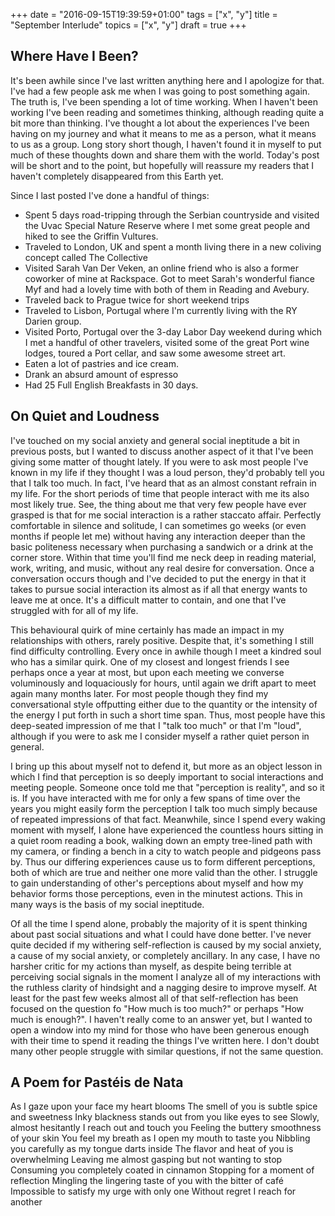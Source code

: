 +++
date = "2016-09-15T19:39:59+01:00"
tags = ["x", "y"]
title = "September Interlude"
topics = ["x", "y"]
draft = true
+++

## Where Have I Been?

It's been awhile since I've last written anything here and I apologize for that.  I've had a few people ask me when I was going to post something again.  The truth is, I've been spending a lot of time working. When I haven't been working I've been reading and sometimes thinking, although reading quite a bit more than thinking.  I've thought a lot about the experiences I've been having on my journey and what it means to me as a person, what it means to us as a group.  Long story short though, I haven't found it in myself to put much of these thoughts down and share them with the world.  Today's post will be short and to the point, but hopefully will reassure my readers that I haven't completely disappeared from this Earth yet.

Since I last posted I've done a handful of things:

* Spent 5 days road-tripping through the Serbian countryside and visited the Uvac Special Nature Reserve where I met some great people and hiked to see the Griffin Vultures.
* Traveled to London, UK and spent a month living there in a new coliving concept called The Collective
* Visited Sarah Van Der Veken, an online friend who is also a former coworker of mine at Rackspace.  Got to meet Sarah's wonderful fiance Myf and had a lovely time with both of them in Reading and Avebury.
* Traveled back to Prague twice for short weekend trips
* Traveled to Lisbon, Portugal where I'm currently living with the RY Darien group.
* Visited Porto, Portugal over the 3-day Labor Day weekend during which I met a handful of other travelers, visited some of the great Port wine lodges, toured a Port cellar, and saw some awesome street art.
* Eaten a lot of pastries and ice cream.
* Drank an absurd amount of espresso
* Had 25 Full English Breakfasts in 30 days.


## On Quiet and Loudness

I've touched on my social anxiety and general social ineptitude a bit in previous posts, but I wanted to discuss another aspect of it that I've been giving some matter of thought lately.  If you were to ask most people I've known in my life if they thought I was a loud person, they'd probably tell you that I talk too much.  In fact, I've heard that as an almost constant refrain in my life. For the short periods of time that people interact with me its also most likely true.  See, the thing about me that very few people have ever grasped is that for me social interaction is a rather staccato affair.  Perfectly comfortable in silence and solitude, I can sometimes go weeks (or even months if people let me) without having any interaction deeper than the basic politeness necessary when purchasing a sandwich or a drink at the corner store.  Within that time you'll find me neck deep in reading material, work, writing, and music, without any real desire for conversation.  Once a conversation occurs though and I've decided to put the energy in that it takes to pursue social interaction its almost as if all that energy wants to leave me at once.  It's a difficult matter to contain, and one that I've struggled with for all of my life.

This behavioural quirk of mine certainly has made an impact in my relationships with others, rarely positive.  Despite that, it's something I still find difficulty controlling.  Every once in awhile though I meet a kindred soul who has a similar quirk.  One of my closest and longest friends I see perhaps once a year at most, but upon each meeting we converse voluminously and loquaciously for hours, until again we drift apart to meet again many months later.  For most people though they find my conversational style offputting either due to the quantity or the intensity of the energy I put forth in such a short time span.  Thus, most people have this deep-seated impression of me that I "talk too much" or that I'm "loud", although if you were to ask me I consider myself a rather quiet person in general.

I bring up this about myself not to defend it, but more as an object lesson in which I find that perception is so deeply important to social interactions and meeting people.  Someone once told me that "perception is reality", and so it is.  If you have interacted with me for only a few spans of time over the years you might easily form the perception I talk too much simply because of repeated impressions of that fact.  Meanwhile, since I spend every waking moment with myself, I alone have experienced the countless hours sitting in a quiet room reading a book, walking down an empty tree-lined path with my camera, or finding a bench in a city to watch people and pidgeons pass by.  Thus our differing experiences cause us to form different perceptions, both of which are true and neither one more valid than the other.  I struggle to gain understanding of other's perceptions about myself and how my behavior forms those perceptions, even in the minutest actions.  This in many ways is the basis of my social ineptitude.

Of all the time I spend alone, probably the majority of it is spent thinking about past social situations and what I could have done better.  I've never quite decided if my withering self-reflection is caused by my social anxiety, a cause of my social anxiety, or completely ancillary.  In any case, I have no harsher critic for my actions than myself, as despite being terrible at perceiving social signals in the moment I analyze all of my interactions with the ruthless clarity of hindsight and a nagging desire to improve myself.  At least for the past few weeks almost all of that self-reflection has been focused on the question fo "How much is too much?" or perhaps "How much is enough?".  I haven't really come to an answer yet, but I wanted to open a window into my mind for those who have been generous enough with their time to spend it reading the things I've written here.  I don't doubt many other people struggle with similar questions, if not the same question.

## A Poem for Pastéis de Nata

As I gaze upon your face my heart blooms
The smell of you is subtle spice and sweetness
Inky blackness stands out from you like eyes to see
Slowly, almost hesitantly I reach out and touch you
Feeling the buttery smoothness of your skin
You feel my breath as I open my mouth to taste you
Nibbling you carefully as my tongue darts inside
The flavor and heat of you is overwhelming
Leaving me almost gasping but not wanting to stop
Consuming you completely coated in cinnamon
Stopping for a moment of reflection
Mingling the lingering taste of you with the bitter of café
Impossible to satisfy my urge with only one
Without regret I reach for another

